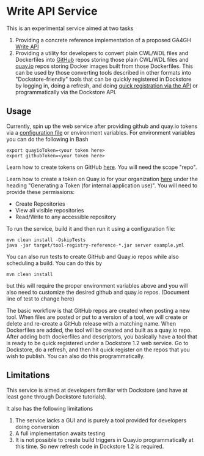 # Write API Service

This is an experimental service aimed at two tasks
1) Providing a concrete reference implementation of a proposed GA4GH [Write API](https://github.com/ga4gh/tool-registry-schemas/blob/feature/write_api_presentation/src/main/resources/swagger/ga4gh-tool-discovery.yaml)
2) Providing a utility for developers to convert plain CWL/WDL files and Dockerfiles into [GitHub](https://github.com) repos storing those plain CWL/WDL files and [quay.io](https://quay.io) repos storing Docker images built from those Dockerfiles. This can be used by those converting tools described in other formats into "Dockstore-friendly" tools that can be quickly registered in Dockstore by logging in, doing a refresh, and doing [quick registration via the API](https://dockstore.org/docs/getting-started-with-dockstore#register-your-tool-in-dockstore) or programmatically via the Dockstore API.


## Usage

Currently, spin up the web service after providing github and quay.io tokens via a [configuration file](https://github.com/dockstore/write_api_service/blob/develop/write-api-service/src/main/resources/example.yml) or environment variables. For environment variables you can do the following in Bash
```
export quayioToken=<your token here>
export githubToken=<your token here>
```

Learn how to create tokens on GitHub [here](https://help.github.com/articles/creating-a-personal-access-token-for-the-command-line/). You will need the scope "repo".

Learn how to create a token on Quay.io for your organization [here](https://docs.quay.io/api/) under the heading "Generating a Token (for internal application use)".  You will need to provide these permissions:
- Create Repositories
- View all visible repositories
- Read/Write to any accessible repository

To run the service, build it and then run it using a configuration file:
```
mvn clean install -DskipTests
java -jar target/tool-registry-reference-*.jar server example.yml
```

You can also run tests to create GitHub and Quay.io repos while also scheduling a build. You can do this by
```
mvn clean install
```
but this will require the proper environment variables above and you will also need to customize the desired github and quay.io repos. (Document line of test to change here)


The basic workflow is that GitHub repos are created when posting a new tool. When files are posted or put to a version of a tool, we will create or delete and re-create a GitHub release with a matching name. When Dockerfiles are added, the tool will be created and built as a quay.io repo. After adding both dockerfiles and descriptors, you basically have a tool that is ready to be quick registered under a Dockstore 1.2 web service. Go to Dockstore, do a refresh, and then hit quick register on the repos that you wish to publish. You can also do this programmatically.

## Limitations

This service is aimed at developers familiar with Dockstore (and have at least gone through Dockstore tutorials).

It also has the following limitations

1. The service lacks a GUI and is purely a tool provided for developers doing conversion
2. A full implementation awaits testing
3. It is not possible to create build triggers in Quay.io programmatically at this time. So new refresh code in Dockstore 1.2 is required.
